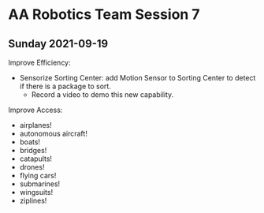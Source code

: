 # AA Robotics Team Session 7


## Sunday 2021-09-19

Improve Efficiency:
- Sensorize Sorting Center: add Motion Sensor to Sorting Center to detect if there is a package to sort.
  - Record a video to demo this new capability.

Improve Access:
- airplanes!
- autonomous aircraft!
- boats!
- bridges!
- catapults!
- drones!
- flying cars!
- submarines!
- wingsuits!
- ziplines!
